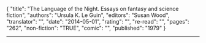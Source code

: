 {
"title": "The Language of the Night. Essays on fantasy and science fiction",
"authors": "Ursula K. Le Guin",
"editors": "Susan Wood",
"translator": "",
"date": "2014-05-01",
"rating": "",
"re-read": "",
"pages": "262",
"non-fiction": "TRUE",
"comic": "",
"published": "1979"
}

---
